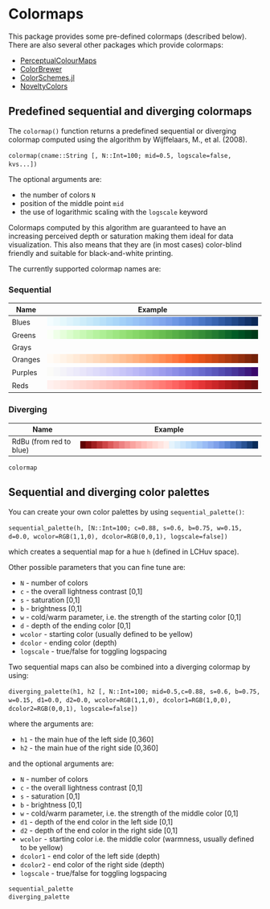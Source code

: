 # Colormaps

This package provides some pre-defined colormaps (described below). There are also several other packages which provide colormaps:

- [PerceptualColourMaps](https://github.com/peterkovesi/PerceptualColourMaps.jl)
- [ColorBrewer](https://github.com/timothyrenner/ColorBrewer.jl)
- [ColorSchemes.jl](https://github.com/JuliaGraphics/ColorSchemes.jl)
- [NoveltyColors](https://github.com/randyzwitch/NoveltyColors.jl)

## Predefined sequential and diverging colormaps

The `colormap()` function returns a predefined sequential or diverging colormap computed using the algorithm by Wijffelaars, M., et al. (2008).

`colormap(cname::String [, N::Int=100; mid=0.5, logscale=false, kvs...])`

The optional arguments are:

- the number of colors `N`
- position of the middle point `mid`
- the use of logarithmic scaling with the `logscale` keyword

Colormaps computed by this algorithm are guaranteed to have an increasing perceived depth or saturation making them ideal for data visualization. This also means that they are (in most cases) color-blind friendly and suitable for black-and-white printing.

The currently supported colormap names are:

### Sequential

| Name       | Example                                       |
| ---------- | -------                                       |
| Blues      | ![Blues](assets/figures/Blues.png)            |
| Greens     | ![Greens](assets/figures/Greens.png)          |
| Grays      |                                               |
| Oranges    | ![Oranges](assets/figures/Oranges.png)        |
| Purples    | ![Purples](assets/figures/Purples.png)        |
| Reds       | ![Reds](assets/figures/Reds.png)              |

### Diverging

| Name       | Example                                       |
| ---------- | -------                                       |
| RdBu (from red to blue) | ![RdBu](assets/figures/RdBu.png)  |

```@docs
colormap
```

## Sequential and diverging color palettes

You can create your own color palettes by using `sequential_palette()`:

`sequential_palette(h, [N::Int=100; c=0.88, s=0.6, b=0.75, w=0.15, d=0.0, wcolor=RGB(1,1,0), dcolor=RGB(0,0,1), logscale=false])`

which creates a sequential map for a hue `h` (defined in LCHuv space).

Other possible parameters that you can fine tune are:

* `N` - number of colors
* `c` - the overall lightness contrast [0,1]
* `s` - saturation [0,1]
* `b` - brightness [0,1]
* `w` - cold/warm parameter, i.e. the strength of the starting color [0,1]
* `d` - depth of the ending color [0,1]
* `wcolor` - starting color (usually defined to be yellow)
* `dcolor` - ending color (depth)
* `logscale` - true/false for toggling logspacing

Two sequential maps can also be combined into a diverging colormap by using:

`diverging_palette(h1, h2 [, N::Int=100; mid=0.5,c=0.88, s=0.6, b=0.75, w=0.15, d1=0.0, d2=0.0, wcolor=RGB(1,1,0), dcolor1=RGB(1,0,0), dcolor2=RGB(0,0,1), logscale=false])`

where the arguments are:

* `h1` - the main hue of the left side [0,360]
* `h2` - the main hue of the right side [0,360]

and the optional arguments are:

* `N` - number of colors
* `c` - the overall lightness contrast [0,1]
* `s` - saturation [0,1]
* `b` - brightness [0,1]
* `w` - cold/warm parameter, i.e. the strength of the middle color [0,1]
* `d1` - depth of the end color in the left side [0,1]
* `d2` - depth of the end color in the right side [0,1]
* `wcolor` - starting color i.e. the middle color (warmness, usually defined to be yellow)
* `dcolor1` - end color of the left side (depth)
* `dcolor2` - end color of the right side (depth)
* `logscale` - true/false for toggling logspacing

```@docs
sequential_palette
diverging_palette
```
